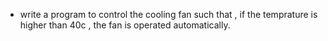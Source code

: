 - write a program to control the cooling fan such that , if the temprature is higher than 40c , the fan is operated automatically.
